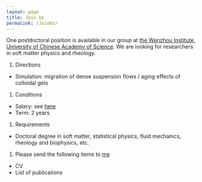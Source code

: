```yaml
---
layout: page
title: Join Us
permalink: /JoinUs/
---
```


One postdoctoral position is available in our group at [the Wenzhou Institute, University of Chinese Academy of Science](http://www.wiucas.ac.cn). We are looking for researchers in soft matter physics and rheology.

1. Directions
- Simulation: migration of dense suspension flows / aging effects of colloidal gels 
1. Conditions
- Salary: see [here](https://www.wiucas.ac.cn/notice/2021/272.html)
- Term: 2 years 
1. Requirements
- Doctoral degree in soft matter, statistical physics, fluid mechanics, rheology and biophysics, etc.
1. Please send the following items to [me](mailto:seto@wiucas.ac.cn) 
- CV 
- List of publications

